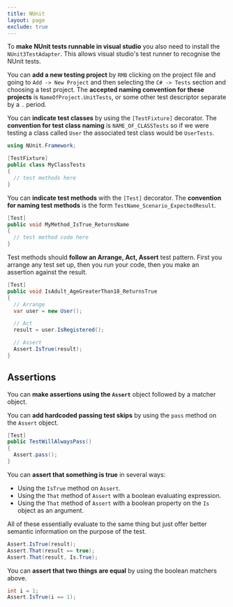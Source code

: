 ```yaml
---
title: NUnit
layout: page
exclude: true
---
```


To **make NUnit tests runnable in visual studio** you also need to install the `NUnit3TestAdapter`. This allows visual studio's test runner to recognise the NUnit tests.

You can **add a new testing project** by `RMB` clicking on the project file and going to `Add -> New Project` and then selecting the `C# -> Tests` section and choosing a test project. The **accepted naming convention for these projects** is `NameOfProject.UnitTests`, or some other test descriptor separate by a `.` period.

You can **indicate test classes** by using the `[TestFixture]` decorator. The **convention for test class naming** is `NAME_OF_CLASSTests` so if we were testing a class called `User` the associated test class would be `UserTests`. 
```csharp
using NUnit.Framework;

[TestFixture]
public class MyClassTests
{
  // test methods here
}
```

You can **indicate test methods** with the `[Test]` decorator. The **convention for naming test methods** is the form `TestName_Scenario_ExpectedResult`.
```csharp
[Test]
public void MyMethod_IsTrue_ReturnsName
{
  // test method code here
}
```

Test methods should **follow an Arrange, Act, Assert** test pattern. First you arrange any test set up, then you run your code, then you make an assertion against the result.
```csharp
[Test]
public void IsAdult_AgeGreaterThan18_ReturnsTrue
{
  // Arrange
  var user = new User();

  // Act
  result = user.IsRegistered();

  // Assert
  Assert.IsTrue(result);
}
```

## Assertions

You can **make assertions using the `Assert`** object followed by a matcher object. 

You can **add hardcoded passing test skips** by using the `pass` method on the `Assert` object.
```csharp
[Test]
public TestWillAlwaysPass()
{
  Assert.pass();
}
```

You can **assert that something is true** in several ways: 
- Using the `IsTrue` method on `Assert`. 
- Using the `That` method of `Assert` with a boolean evaluating expression. 
- Using the `That` method of `Assert` with a boolean property on the `Is` object as an argument.

All of these essentially evaluate to the same thing but just offer better semantic information on the purpose of the test.
```csharp
Assert.IsTrue(result);
Assert.That(result == true);
Assert.That(result, Is.True);
```

You can **assert that two things are equal** by using the boolean matchers above.
```csharp
int i = 1;
Assert.IsTrue(i == 1);
```
<!--stackedit_data:
eyJoaXN0b3J5IjpbLTMzOTY4NDQyNCwtNTQ1MTk1NjU1LDE0NT
Y5MzA3MzQsLTE0MDUxMDEwNjAsLTE3MzIwNzI1NzQsMTIzNDQ1
ODg0NiwtMjAyMDU1NzQyMywtMTc4OTc1MTk5OV19
-->